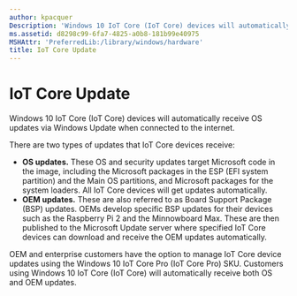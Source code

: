 ```yaml
---
author: kpacquer
Description: 'Windows 10 IoT Core (IoT Core) devices will automatically receive OS updates via Windows Update when connected to the internet.'
ms.assetid: d8298c99-6fa7-4825-a0b8-181b99e40975
MSHAttr: 'PreferredLib:/library/windows/hardware'
title: IoT Core Update
---
```


# IoT Core Update


Windows 10 IoT Core (IoT Core) devices will automatically receive OS updates via Windows Update when connected to the internet.

There are two types of updates that IoT Core devices receive:

-   **OS updates.** These OS and security updates target Microsoft code in the image, including the Microsoft packages in the ESP (EFI system partition) and the Main OS partitions, and Microsoft packages for the system loaders. All IoT Core devices will get updates automatically.
-   **OEM updates.** These are also referred to as Board Support Package (BSP) updates. OEMs develop specific BSP updates for their devices such as the Raspberry Pi 2 and the Minnowboard Max. These are then published to the Microsoft Update server where specified IoT Core devices can download and receive the OEM updates automatically.

OEM and enterprise customers have the option to manage IoT Core device updates using the Windows 10 IoT Core Pro (IoT Core Pro) SKU. Customers using Windows 10 IoT Core (IoT Core) will automatically receive both OS and OEM updates.

 

 





